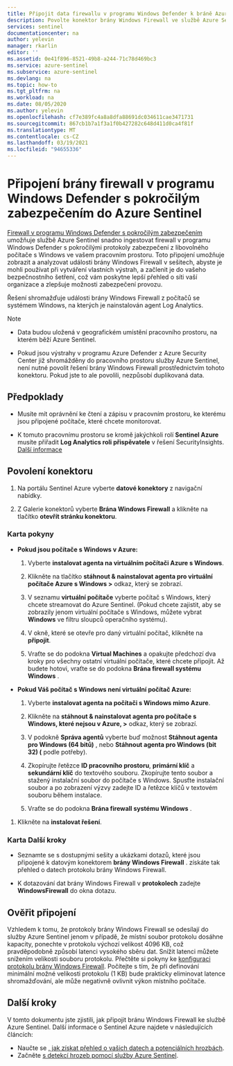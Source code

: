 ```yaml
---
title: Připojit data firewallu v programu Windows Defender k bráně Azure Sentinel | Microsoft Docs
description: Povolte konektor brány Windows Firewall ve službě Azure Sentinel, abyste mohli snadno streamovat události brány firewall z počítačů s Windows, které mají nainstalované agenty Log Analytics.
services: sentinel
documentationcenter: na
author: yelevin
manager: rkarlin
editor: ''
ms.assetid: 0e41f896-8521-49b8-a244-71c78d469bc3
ms.service: azure-sentinel
ms.subservice: azure-sentinel
ms.devlang: na
ms.topic: how-to
ms.tgt_pltfrm: na
ms.workload: na
ms.date: 08/05/2020
ms.author: yelevin
ms.openlocfilehash: cf7e389fc4a8a8dfa88691dc034611cae3471731
ms.sourcegitcommit: 867cb1b7a1f3a1f0b427282c648d411d0ca4f81f
ms.translationtype: MT
ms.contentlocale: cs-CZ
ms.lasthandoff: 03/19/2021
ms.locfileid: "94655336"
---
```

# <a name="connect-windows-defender-firewall-with-advanced-security-to-azure-sentinel"></a>Připojení brány firewall v programu Windows Defender s pokročilým zabezpečením do Azure Sentinel

[Firewall v programu Windows Defender s pokročilým zabezpečením](/windows/security/threat-protection/windows-firewall/windows-firewall-with-advanced-security) umožňuje službě Azure Sentinel snadno ingestovat firewall v programu Windows Defender s pokročilými protokoly zabezpečení z libovolného počítače s Windows ve vašem pracovním prostoru. Toto připojení umožňuje zobrazit a analyzovat události brány Windows Firewall v sešitech, abyste je mohli používat při vytváření vlastních výstrah, a začlenit je do vašeho bezpečnostního šetření, což vám poskytne lepší přehled o síti vaší organizace a zlepšuje možnosti zabezpečení provozu. 

Řešení shromažďuje události brány Windows Firewall z počítačů se systémem Windows, na kterých je nainstalován agent Log Analytics. 

> [!NOTE]
> - Data budou uložená v geografickém umístění pracovního prostoru, na kterém běží Azure Sentinel.
>
> - Pokud jsou výstrahy v programu Azure Defender z Azure Security Center již shromážděny do pracovního prostoru služby Azure Sentinel, není nutné povolit řešení brány Windows Firewall prostřednictvím tohoto konektoru. Pokud jste to ale povolili, nezpůsobí duplikovaná data. 

## <a name="prerequisites"></a>Předpoklady

- Musíte mít oprávnění ke čtení a zápisu v pracovním prostoru, ke kterému jsou připojené počítače, které chcete monitorovat.

- K tomuto pracovnímu prostoru se kromě jakýchkoli rolí **Sentinel Azure** musíte přiřadit **Log Analytics roli přispěvatele** v řešení SecurityInsights. [Další informace](../role-based-access-control/built-in-roles.md#log-analytics-contributor)

## <a name="enable-the-connector"></a>Povolení konektoru 

1. Na portálu Sentinel Azure vyberte **datové konektory** z navigační nabídky.

1. Z Galerie konektorů vyberte **Brána Windows Firewall** a klikněte na tlačítko **otevřít stránku konektoru**.

### <a name="instructions-tab"></a>Karta pokyny

- **Pokud jsou počítače s Windows v Azure:**

    1. Vyberte **instalovat agenta na virtuálním počítači Azure s Windows**.

    1. Klikněte na tlačítko **stáhnout & nainstalovat agenta pro virtuální počítače Azure s Windows >** odkaz, který se zobrazí.

    1. V seznamu **virtuální počítače** vyberte počítač s Windows, který chcete streamovat do Azure Sentinel. (Pokud chcete zajistit, aby se zobrazily jenom virtuální počítače s Windows, můžete vybrat **Windows** ve filtru sloupců operačního systému).

    1. V okně, které se otevře pro daný virtuální počítač, klikněte na **připojit**.

    1. Vraťte se do podokna **Virtual Machines** a opakujte předchozí dva kroky pro všechny ostatní virtuální počítače, které chcete připojit. Až budete hotovi, vraťte se do podokna **Brána firewall systému Windows** .

- **Pokud Váš počítač s Windows není virtuální počítač Azure:**

    1. Vyberte **instalovat agenta na počítači s Windows mimo Azure**.

    1. Klikněte na **stáhnout & nainstalovat agenta pro počítače s Windows, které nejsou v Azure, >** odkaz, který se zobrazí.

    1. V podokně **Správa agentů** vyberte buď možnost **Stáhnout agenta pro Windows (64 bitů)** , nebo **Stáhnout agenta pro Windows (bit 32) (** podle potřeby).

    1. Zkopírujte řetězce **ID pracovního prostoru**, **primární klíč** a **sekundární klíč** do textového souboru. Zkopírujte tento soubor a stažený instalační soubor do počítače s Windows. Spusťte instalační soubor a po zobrazení výzvy zadejte ID a řetězce klíčů v textovém souboru během instalace.

    1. Vraťte se do podokna **Brána firewall systému Windows** .

1. Klikněte na **instalovat řešení**.

### <a name="next-steps-tab"></a>Karta Další kroky

- Seznamte se s dostupnými sešity a ukázkami dotazů, které jsou připojené k datovým konektorem **brány Windows Firewall** . získáte tak přehled o datech protokolu brány Windows Firewall.

- K dotazování dat brány Windows Firewall v **protokolech** zadejte **WindowsFirewall** do okna dotazu.

## <a name="validate-connectivity"></a>Ověřit připojení
 
Vzhledem k tomu, že protokoly brány Windows Firewall se odesílají do služby Azure Sentinel jenom v případě, že místní soubor protokolu dosáhne kapacity, ponechte v protokolu výchozí velikost 4096 KB, což pravděpodobně způsobí latenci vysokého sběru dat. Snížit latenci můžete snížením velikosti souboru protokolu. Přečtěte si pokyny ke [konfiguraci protokolu brány Windows Firewall](/windows/security/threat-protection/windows-firewall/configure-the-windows-firewall-log). Počítejte s tím, že při definování minimální možné velikosti protokolu (1 KB) bude prakticky eliminovat latence shromažďování, ale může negativně ovlivnit výkon místního počítače. 

## <a name="next-steps"></a>Další kroky
V tomto dokumentu jste zjistili, jak připojit bránu Windows Firewall ke službě Azure Sentinel. Další informace o Sentinel Azure najdete v následujících článcích:
- Naučte se [, jak získat přehled o vašich datech a potenciálních hrozbách](quickstart-get-visibility.md).
- Začněte [s detekcí hrozeb pomocí služby Azure Sentinel](tutorial-detect-threats-built-in.md).